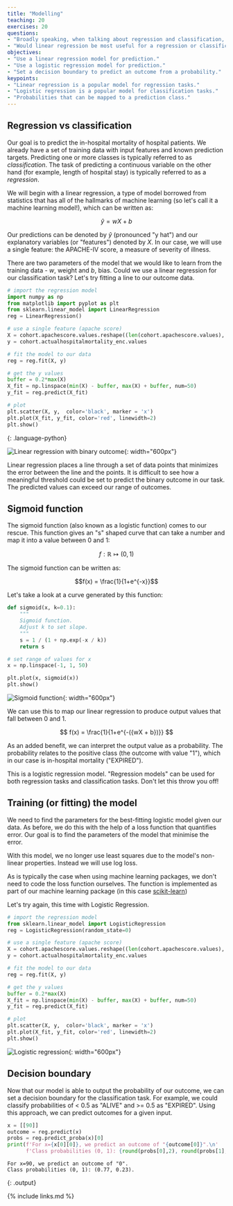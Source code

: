 ```yaml
---
title: "Modelling"
teaching: 20
exercises: 20
questions:
- "Broadly speaking, when talking about regression and classification, how does the prediction target differ?"
- "Would linear regression be most useful for a regression or classification task? How about logistic regression?"
objectives:
- "Use a linear regression model for prediction."
- "Use a logistic regression model for prediction."
- "Set a decision boundary to predict an outcome from a probability."
keypoints:
- "Linear regression is a popular model for regression tasks."
- "Logistic regression is a popular model for classification tasks."
- "Probabilities that can be mapped to a prediction class."
---
```


## Regression vs classification

Our goal is to predict the in-hospital mortality of hospital patients.  We already have a set of training data with input features and known prediction targets. Predicting one or more classes is typically referred to as *classification*. The task of predicting a continuous variable on the other hand (for example, length of hospital stay) is typically referred to as a *regression*. 

We will begin with a linear regression, a type of model borrowed from statistics that has all of the hallmarks of machine learning (so let's call it a machine learning model!), which can be written as:

$$
\hat{y} = wX + b
$$

Our predictions can be denoted by $\hat{y}$ (pronounced "y hat") and our explanatory variables (or "features") denoted by $X$. In our case, we will use a single feature: the APACHE-IV score, a measure of severity of illness.

There are two parameters of the model that we would like to learn from the training data - $w$, weight and $b$, bias. Could we use a linear regression for our classification task? Let's try fitting a line to our outcome data.

```python
# import the regression model
import numpy as np
from matplotlib import pyplot as plt
from sklearn.linear_model import LinearRegression
reg = LinearRegression()

# use a single feature (apache score)
X = cohort.apachescore.values.reshape((len(cohort.apachescore.values), 1))
y = cohort.actualhospitalmortality_enc.values

# fit the model to our data
reg = reg.fit(X, y)

# get the y values
buffer = 0.2*max(X)
X_fit = np.linspace(min(X) - buffer, max(X) + buffer, num=50)
y_fit = reg.predict(X_fit)

# plot
plt.scatter(X, y,  color='black', marker = 'x')
plt.plot(X_fit, y_fit, color='red', linewidth=2)
plt.show()
```
{: .language-python}

![Linear regression with binary outcome](../fig/section5-fig1.png){: width="600px"}

Linear regression places a line through a set of data points that minimizes the error between the line and the points. It is difficult to see how a meaningful threshold could be set to predict the binary outcome in our task. The predicted values can exceed our range of outcomes.

## Sigmoid function

The sigmoid function (also known as a logistic function) comes to our rescue. This function gives an "s" shaped curve that can take a number and map it into a value between 0 and 1: 

$$f : \mathbb{R} \mapsto (0,1) $$ 

The sigmoid function can be written as:

$$f(x) = \frac{1}{1+e^{-x}}$$

Let's take a look at a curve generated by this function:

```python
def sigmoid(x, k=0.1):
    """
    Sigmoid function. 
    Adjust k to set slope.
    """
    s = 1 / (1 + np.exp(-x / k)) 
    return s

# set range of values for x
x = np.linspace(-1, 1, 50)

plt.plot(x, sigmoid(x))
plt.show()
```

![Sigmoid function](../fig/section5-fig2.png){: width="600px"}

We can use this to map our linear regression to produce output values that fall between 0 and 1.

$$
f(x) = \frac{1}{1+e^{-({wX + b})}}
$$

As an added benefit, we can interpret the output value as a probability. The probability relates to the positive class (the outcome with value "1"), which in our case is in-hospital mortality ("EXPIRED").

This is a logistic regression model. "Regression models" can be used for both regression tasks and classification tasks. Don't let this throw you off! 

## Training (or fitting) the model

We need to find the parameters for the best-fitting logistic model given our data. As before, we do this with the help of a loss function that quantifies error. Our goal is to find the parameters of the model that minimise the error.

With this model, we no longer use least squares due to the model's non-linear properties. Instead we will use log loss. 

As is typically the case when using machine learning packages, we don't need to code the loss function ourselves. The function is implemented as part of our machine learning package (in this case [scikit-learn](https://scikit-learn.org/stable/))

Let's try again, this time with Logistic Regression.

```python
# import the regression model
from sklearn.linear_model import LogisticRegression
reg = LogisticRegression(random_state=0)

# use a single feature (apache score)
X = cohort.apachescore.values.reshape((len(cohort.apachescore.values), 1))
y = cohort.actualhospitalmortality_enc.values

# fit the model to our data
reg = reg.fit(X, y)

# get the y values
buffer = 0.2*max(X)
X_fit = np.linspace(min(X) - buffer, max(X) + buffer, num=50)
y_fit = reg.predict(X_fit)

# plot
plt.scatter(X, y,  color='black', marker = 'x')
plt.plot(X_fit, y_fit, color='red', linewidth=2)
plt.show()
```

![Logistic regression](../fig/section5-fig3.png){: width="600px"}

## Decision boundary

Now that our model is able to output the probability of our outcome, we can set a decision boundary for the classification task. For example, we could classify probabilities of < 0.5 as "ALIVE" and >= 0.5 as "EXPIRED". Using this approach, we can predict outcomes for a given input.

```python
x = [[90]]
outcome = reg.predict(x)
probs = reg.predict_proba(x)[0]
print(f'For x={x[0][0]}, we predict an outcome of "{outcome[0]}".\n'
      f'Class probabilities (0, 1): {round(probs[0],2), round(probs[1],2)}.')
```

```
For x=90, we predict an outcome of "0".
Class probabilities (0, 1): (0.77, 0.23).
```
{: .output}

{% include links.md %}